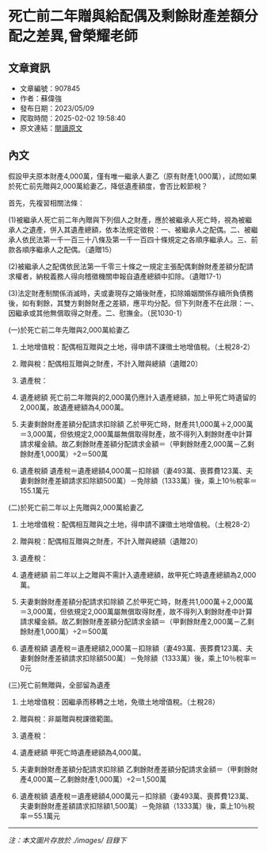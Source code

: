 # 死亡前二年贈與給配偶及剩餘財產差額分配之差異,曾榮耀老師

## 文章資訊
- 文章編號：907845
- 作者：蘇偉強
- 發布日期：2023/05/09
- 爬取時間：2025-02-02 19:58:40
- 原文連結：[閱讀原文](https://real-estate.get.com.tw/Columns/detail.aspx?no=907845)

## 內文
假設甲夫原本財產4,000萬，僅有唯一繼承人妻乙（原有財產1,000萬），試問如果於死亡前先贈與2,000萬給妻乙，降低遺產額度，會否比較節稅？

首先，先複習相關法條：

(1)被繼承人死亡前二年內贈與下列個人之財產，應於被繼承人死亡時，視為被繼承人之遺產，併入其遺產總額，依本法規定徵稅：一、被繼承人之配偶。二、被繼承人依民法第一千一百三十八條及第一千一百四十條規定之各順序繼承人。三、前款各順序繼承人之配偶。（遺贈15）

(2)被繼承人之配偶依民法第一千零三十條之一規定主張配偶剩餘財產差額分配請求權者，納稅義務人得向稽徵機關申報自遺產總額中扣除。（遺贈17-1）

(3)法定財產制關係消滅時，夫或妻現存之婚後財產，扣除婚姻關係存續所負債務後，如有剩餘，其雙方剩餘財產之差額，應平均分配。但下列財產不在此限：一、因繼承或其他無償取得之財產。二、慰撫金。（民1030-1）

(一)於死亡前二年先贈與2,000萬給妻乙

1. 土地增值稅：配偶相互贈與之土地，得申請不課徵土地增值稅。（土稅28-2）

2. 贈與稅：配偶相互贈與之財產，不計入贈與總額（遺贈20）

3. 遺產稅：

1. 遺產總額 死亡前二年贈與的2,000萬仍應計入遺產總額，加上甲死亡時遺留的2,000萬，故遺產總額為4,000萬。

2. 夫妻剩餘財產差額分配請求扣除額 乙於甲死亡時，財產共1,000萬＋2,000萬＝3,000萬，但依規定2,000萬屬無償取得財產，故不得列入剩餘財產中計算請求權金額。故乙剩餘財產差額分配請求金額＝（甲剩餘財產2,000萬－乙剩餘財產1,000萬）÷2＝500萬

3. 遺產稅額 遺產稅＝遺產總額4,000萬－扣除額（妻493萬、喪葬費123萬、夫妻剩餘財產差額請求扣除額500萬）－免除額（1333萬）後，乘上10％稅率＝155.1萬元

(二)於死亡前二年以上先贈與2,000萬給妻乙

1. 土地增值稅：配偶相互贈與之土地，得申請不課徵土地增值稅。（土稅28-2）

2. 贈與稅：配偶相互贈與之財產，不計入贈與總額（遺贈20）

3. 遺產稅：

1. 遺產總額 前二年以上之贈與不需計入遺產總額，故甲死亡時遺產總額為2,000萬。

2. 夫妻剩餘財產差額分配請求扣除額 乙於甲死亡時，財產共1,000萬＋2,000萬＝3,000萬，但依規定2,000萬屬無償取得財產，故不得列入剩餘財產中計算請求權金額。故乙剩餘財產差額分配請求金額＝（甲剩餘財產2,000萬－乙剩餘財產1,000萬）÷2＝500萬

3. 遺產稅額 遺產稅＝遺產總額2,000萬－扣除額（妻493萬、喪葬費123萬、夫妻剩餘財產差額請求扣除額500萬）－免除額（1333萬）後，乘上10％稅率＝0元

(三)死亡前無贈與，全部留為遺產

1. 土地增值稅：因繼承而移轉之土地，免徵土地增值稅。（土稅28）

2. 贈與稅：非屬贈與稅課徵範圍。

3. 遺產稅：

1. 遺產總額 甲死亡時遺產總額為4,000萬。

2. 夫妻剩餘財產差額分配請求扣除額 乙剩餘財產差額分配請求金額＝（甲剩餘財產4,000萬－乙剩餘財產1,000萬）÷2＝1,500萬

3. 遺產稅額 遺產稅＝遺產總額4,000萬元－扣除額（妻493萬、喪葬費123萬、夫妻剩餘財產差額請求扣除額1,500萬）－免除額（1333萬）後，乘上10％稅率＝55.1萬元

---
*注：本文圖片存放於 ./images/ 目錄下*
